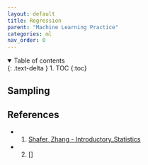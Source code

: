 ```yaml
---
layout: default
title: Regression
parent: "Machine Learning Practice"
categories: ml
nav_order: 0
---
```

<details open markdown="block">
  <summary>
    Table of contents
  </summary>
  {: .text-delta }
1. TOC
{:toc}
</details>

## Sampling

## References

- 1. [Shafer, Zhang - Introductory_Statistics][1]
- 2. []

[1]: <https://stats.libretexts.org/Bookshelves/Introductory_Statistics/Book%3A_Introductory_Statistics_(Shafer_and_Zhang)/03%3A_Basic_Concepts_of_Probability/3.01%3A_Sample_Spaces_Events_and_Their_Probabilities> "Sample Spaces Events and Their Probabilities"
[2]: <https://www.probabilitycourse.com/chapter1/1_3_1_random_experiments.php> "Random Experiments"
